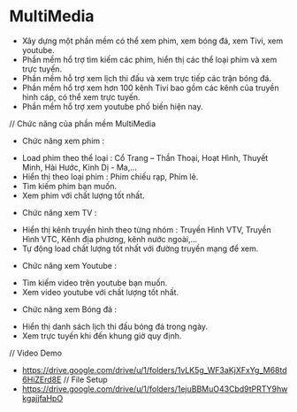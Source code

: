 # MultiMedia
-	Xây dựng một phần mềm có thể xem phim, xem bóng đá, xem Tivi, xem youtube.
-	Phần mềm hổ trợ tìm kiếm các phim, hiển thị các thể loại phim và xem trực tuyến.
-	Phần mềm hỗ trợ xem lịch thi đấu và xem trực tiếp các trận bóng đá.
-	Phần mềm hổ trợ xem hơn 100 kênh Tivi bao gồm các kênh của truyền hình cáp, có thể xem trực tuyến.
-	Phần mềm hổ trợ xem youtube phố biến hiện nay.

// Chức năng của phần mềm MultiMedia
*	Chức năng xem phim :
-	Load phim theo thể loại : Cổ Trang – Thần Thoại, Hoạt Hình, Thuyết Minh, Hài Hước, Kinh Dị - Ma,…
-	Hiển thị theo loại phim : Phim chiếu rạp, Phim lẻ.
- Tìm kiếm phim bạn muốn.
-	Xem phim với chất lượng tốt nhất.
*	Chức năng xem TV :
-	Hiển thị kênh truyền hình theo từng nhóm : Truyền Hình VTV, Truyền Hình VTC, Kênh địa phương, kênh nước ngoài,…
-	Tự động load chất lượng tốt nhất với đường truyền mạng để xem.
*	Chức năng xem Youtube :
-	Tìm kiếm video trên youtube bạn muốn.
-	Xem video youtube với chất lượng tốt nhất.
*	Chức năng xem Bóng đá :
-	Hiển thị danh sách lịch thi đấu bóng đá trong ngày.
-	Xem trực tuyến khi đến khung giờ quy định.

// Video Demo
 - https://drive.google.com/drive/u/1/folders/1vLK5g_WF3aKjXFxYg_M68td6HiZErd8E
// File Setup
 - https://drive.google.com/drive/u/1/folders/1ejuBBMuO43Cbd9tPRTY9hwkgajjfaHpO
